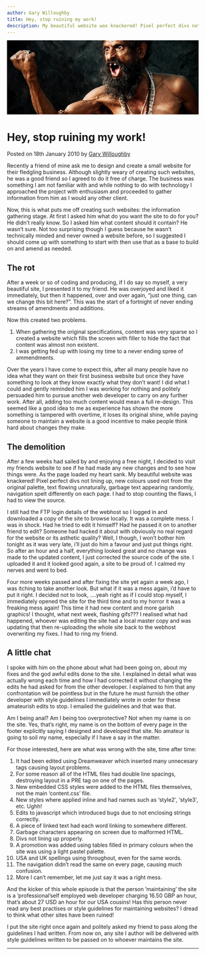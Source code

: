 ```yaml
---
author: Gary Willoughby
title: Hey, stop ruining my work!
description: My beautiful website was knackered! Pixel perfect divs not lining up, new colours used not from the original palette, text flowing unnaturally.
---
```


![](/articles/images/hey-stop-ruining-my-work-banner.jpg)

# Hey, stop ruining my work!

<time>Posted on 18th January 2010 by [Gary Willoughby](/pages/about.html)</time>

Recently a friend of mine ask me to design and create a small website for their fledgling business. Although slightly weary of creating such websites, he was a good friend so I agreed to do it free of charge. The business was something I am not familiar with and while nothing to do with technology I approached the project with enthusiasm and proceeded to gather information from him as I would any other client.

Now, this is what puts me off creating such websites: the information gathering stage. At first I asked him what do you want the site to do for you? He didn’t really know. So I asked him what content should it contain? He wasn’t sure. Not too surprising though I guess because he wasn’t technically minded and never owned a website before, so I suggested I should come up with something to start with then use that as a base to build on and amend as needed.


## The rot

After a week or so of coding and producing, if I do say so myself, a very beautiful site, I presented it to my friend. He was overjoyed and liked it immediately, but then it happened, over and over again, “just one thing, can we change this bit here?”. This was the start of a fortnight of never ending streams of amendments and additions.

Now this created two problems.

1. When gathering the original specifications, content was very sparse so I created a website which fills the screen with filler to hide the fact that content was almost non existent.
1. I was getting fed up with losing my time to a never ending spree of ammendments.

Over the years I have come to expect this, after all many people have no idea what they want on their first business website but once they have something to look at they know exactly what they don’t want! I did what I could and gently reminded him I was working for nothing and politely persuaded him to pursue another web developer to carry on any further work. After all, adding too much content would mean a full re-design. This seemed like a good idea to me as experience has shown the more something is tampered with overtime, it loses its original shine, while paying someone to maintain a website is a good incentive to make people think hard about changes they make.

## The demolition

After a few weeks had sailed by and enjoying a free night, I decided to visit my friends website to see if he had made any new changes and to see how things were. As the page loaded my heart sank. My beautiful website was knackered! Pixel perfect divs not lining up, new colours used not from the original palette, text flowing unnaturally, garbage text appearing randomly, navigation spelt differently on each page. I had to stop counting the flaws, I had to view the source.

I still had the FTP login details of the webhost so I logged in and downloaded a copy of the site to browse locally. It was a complete mess. I was in shock. Had he tried to edit it himself? Had he passed it on to another friend to edit? Someone had hacked it about with obviously no real regard for the website or its asthetic quality? Well, I though, I won’t bother him tonight as it was very late, i’ll just do him a favour and just put things right. So after an hour and a half, everything looked great and no change was made to the updated content, I just corrected the source code of the site. I uploaded it and it looked good again, a site to be proud of. I calmed my nerves and went to bed.

Four more weeks passed and after fixing the site yet again a week ago, I was itching to take another look. But what if it was a mess again, i’d have to put it right. I decided not to look, ….yeah right as if I could stop myself, I immediately opened the site for the third time and to my horror it was a freaking mess again! This time it had new content and more garish graphics! I thought, what next week, flashing gifs??? I realised what had happened, whoever was editing the site had a local master copy and was updating that then re-uploading the whole site back to the webhost overwriting my fixes. I had to ring my friend.

## A little chat

I spoke with him on the phone about what had been going on, about my fixes and the god awful edits done to the site. I explained in detail what was actually wrong each time and how I had corrected it without changing the edits he had asked for from the other developer. I explained to him that any confrontation will be pointless but in the future he must furnish the other developer with style guidelines I immediately wrote in order for these amateurish edits to stop. I emailed the guidelines and that was that.

Am I being anal? Am I being too overprotective? Not when my name is on the site. Yes, that’s right, my name is on the bottom of every page in the footer explicitly saying I designed and developed that site. No amateur is going to soil my name, especially if I have a say in the matter.

For those interested, here are what was wrong with the site, time after time:

1. It had been edited using Dreamweaver which inserted many unnecesary tags causing layout problems.
1. For some reason all of the HTML files had double line spacings, destroying layout in a PRE tag on one of the pages.
1. New embedded CSS styles were added to the HTML files themselves, not the main ‘content.css’ file.
1. New styles where applied inline and had names such as ‘style2′, ‘style3′, etc. Ughh!
1. Edits to javascript which introduced bugs due to not enclosing strings correctly.
1. A piece of linked text had each word linking to somewhere different.
1. Garbage characters appearing on screen due to malformed HTML.
1. Divs not lining up properly.
1. A promotion was added using tables filled in primary colours when the site was using a light pastel palette.
1. USA and UK spellings using throughout, even for the same words.
1. The navigation didn’t read the same on every page, causing much confusion.
1. More I can’t remember, let me just say it was a right mess.

And the kicker of this whole episode is that the person ’maintaining’ the site is a ’professional’self employed web developer charging 16.50 GBP an hour, that’s about 27 USD an hour for our USA cousins! Has this person never read any best practises or style guidelines for maintaining websites? I dread to think what other sites have been ruined!

I put the site right once again and politely asked my friend to pass along the guidelines I had written. From now on, any site I author will be delivered with style guidelines written to be passed on to whoever maintains the site.

---
